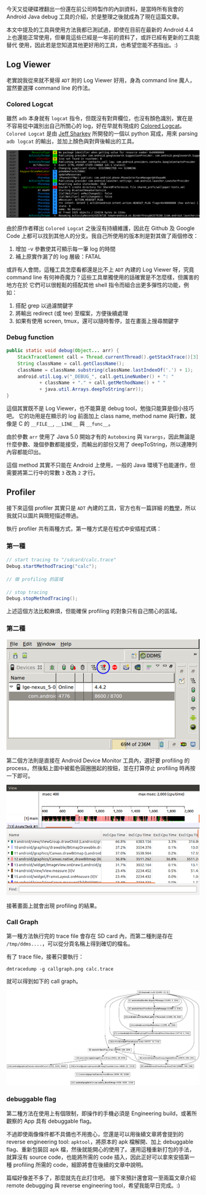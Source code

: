 <!--
.. title: Android Java 層 Debug 工具介紹 (1)
.. slug: android-java-debugging-1
.. date: 2014/02/09 20:36:56
.. tags: Android, debugging, coloredlogcat, traceview
.. link:
.. description:
.. type: text
-->

今天又從硬碟裡翻出一份還在前公司時製作的內訓資料，是當時所有我會的 Android Java
debug 工具的介紹，於是整理之後就成為了現在這篇文章。

本文中提及的工具與使用方法我都已測試過，即使在目前在最新的 Android 4.4
上也還能正常使用，但畢竟這些已經是一年前的資料了，或許已經有更新的工具能替代
使用，因此若是您知道其他更好用的工具，也希望您能不吝指出。:)

## Log Viewer

老實說我從來就不覺得 `ADT` 附的 Log Viewer 好用，身為 command line
魔人，當然要選擇 command line 的作法。

### Colored Logcat

雖然 `adb` 本身就有 `logcat` 指令，但既沒有對齊欄位，也沒有顏色識別，實在是
不容易從中識別出自己所關心的 log，好在早就有現成的 [Colored Logcat][]。`Colored
Logcat` 是由 [Jeff Sharkey][] 所開發的一個以 python 寫成，用來 parsing `adb
logcat` 的輸出，並加上顏色與對齊後輸出的工具。

![coloredlogcat](/galleries/android-java-debug/colorcat.png)

由於原作者釋出 `Colored Logcat` 之後沒有持續維護，因此在 Github 及 Google Code
上都可以找到其他人的分支。我自己所使用的版本則是對其做了兩個修改：

1. 增加 -v 參數使其可顯示每一筆 log 的時間
2. 補上原實作漏了的 log 層級：FATAL

或許有人會問，這種工具怎麼看都還是比不上 `ADT` 內建的 Log Viewer 呀，究竟
command line 有何神奇魔力？這些工具單獨使用的話確實是不怎麼樣，但厲害的地方在於
它們可以很輕鬆的搭配其他 shell 指令而組合出更多彈性的功能，例如：

1. 搭配 grep 以過濾關鍵字
2. 將輸出 redirect (或 tee) 至檔案，方便後續處理
3. 如果有使用 screen, tmux，還可以隨時暫停，並在畫面上搜尋關鍵字

[Colored Logcat]: http://jsharkey.org/blog/2009/04/22/modifying-the-android-logcat-stream-for-full-color-debugging/
[Jeff Sharkey]: http://jsharkey.org

### Debug function

```.java
public static void debug(Object... arr) {
    StackTraceElement call = Thread.currentThread().getStackTrace()[3];
    String className = call.getClassName();
    className = className.substring(className.lastIndexOf('.') + 1);
    android.util.Log.v("_DEBUG_", call.getLineNumber() + ": "
            + className + "." + call.getMethodName() + " "
            + java.util.Arrays.deepToString(arr));
}
```

這個其實既不是 Log Viewer，也不能算是 debug tool，勉強只能算是個小技巧吧。
它的功用是在顯示的 log 前面加上 class name, method name 與行數，就像是 C 的
`__FILE__`, `__LINE__` 與 `__func__`。

由於參數 `arr` 使用了 Java 5.0 開始才有的 `Autoboxing` 與
`Varargs`，因此無論是什麼參數、幾個參數都能接受，而輸出的部份又用了
deepToString，所以連陣列內容都能印出。

這個 method 其實不只能在 Android 上使用，一般的 Java
環境下也能運作，但需要將第二行中的常數 `3` 改為 `2` 才行。

## Profiler

接下來這個 profiler 其實只是 `ADT` 內建的工具，官方也有一篇詳細
的[教學][traceview]，所以我就只以圖片與簡短描述帶過。

[traceview]: http://developer.android.com/tools/debugging/debugging-tracing.html

執行 profiler 共有兩種方式，第一種方式是在程式中安插程式碼：

### 第一種

```.java
// start tracing to "/sdcard/calc.trace"
Debug.startMethodTracing("calc");

// 做 profiling 的區域

// stop tracing
Debug.stopMethodTracing();
```

上述這個方法比較麻煩，但能確保 profiling 的對象只有自己關心的區域。

### 第二種

![Start Profiling](/galleries/android-java-debug/start_profiling.png)

第二個方法則是直接在 Android Device Monitor 工具內，選好要 profiling 的
process，然後點上圖中被藍色圓圈圈起的按鈕，並在打算停止 profiling
時再按一下即可。

![Traceview](/galleries/android-java-debug/traceview.png)

接著畫面上就會出現 profiling 的結果。

### Call Graph

第一種方法執行完的 trace file 會存在 SD card 內，而第二種則是存在
`/tmp/ddms....`，可以從分頁名稱上得到確切的檔名。

有了 trace file，接著只要執行：

```
dmtracedump -g callgraph.png calc.trace
```

就可以得到如下的 call graph。

![Call Graph](/galleries/android-java-debug/callgraph.png)

### debuggable flag

第二種方法在使用上有個限制，即操作的手機必須是 Engineering build，或著所觀察的
App 具有 debuggable flag。

不過即使兩像條件都不具備也不用擔心，您還是可以用後續文章將會提到的 reverse
engineering tool: `apktool`，將原本的 apk 檔解開、加上 debuggable
flag、重新包裝回 apk 檔，然後就能開心的使用了。運用這種重新打包的手法，就算沒有
source code，也能將所需的 code 插入，因此正好可以拿來安插第一種 profiling
所需的 code，細節將會在後續的文章中說明。

篇幅好像差不多了，那麼就先在此打住吧。
接下來預計還會寫一至兩篇文章介紹 remote debugging 與 reverse engineering
tool，希望我能早日完成。:)
